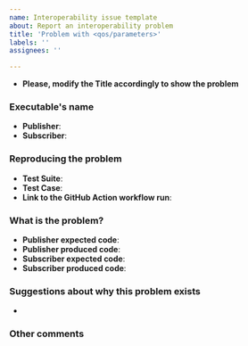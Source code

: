 ```yaml
---
name: Interoperability issue template
about: Report an interoperability problem
title: 'Problem with <qos/parameters>'
labels: ''
assignees: ''

---
```


- **Please, modify the Title accordingly to show the problem**

### Executable's name

- **Publisher**:
- **Subscriber**:

### Reproducing the problem

- **Test Suite**:
- **Test Case**:
- **Link to the GitHub Action workflow run**:

### What is the problem?

- **Publisher expected code**:
- **Publisher produced code**:
- **Subscriber expected code**:
- **Subscriber produced code**:

### Suggestions about why this problem exists

-

### Other comments
